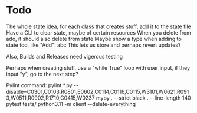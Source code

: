 # Todo

The whole state idea, for each class that creates stuff, add it to the state file
Have a CLI to clear state, maybe of certain resources
When you delete from ado, it should also delete from state
Maybe show a type when adding to state too, like "Add": abc
This lets us store and perhaps revert updates?

Also, Builds and Releases need vigerous testing

Perhaps when creating stuff, use a "while True" loop with user input, if they input "y", go to the next step?

Pylint command:
pylint *.py --disable=C0301,C0103,R0801,E0602,C0114,C0116,C0115,W3101,W0621,R0913,W0511,R0902,R1710,C0415,W0237
mypy . --strict
black . --line-length 140
pytest tests/
python3.11 -m client --delete-everything
